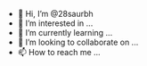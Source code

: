 - 👋 Hi, I’m @28saurbh
- 👀 I’m interested in ...
- 🌱 I’m currently learning ...
- 💞️ I’m looking to collaborate on ...
- 📫 How to reach me ...

<!---
28saurbh/28saurbh is a ✨ special ✨ repository because its `README.md` (this file) appears on your GitHub profile.
You can click the Preview link to take a look at your changes.
--->
